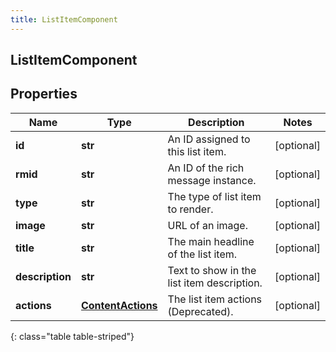 ```yaml
---
title: ListItemComponent
---
```

## ListItemComponent

## Properties

|Name | Type | Description | Notes|
|------------ | ------------- | ------------- | -------------|
| **id** | **str** | An ID assigned to this list item. | [optional] |
| **rmid** | **str** | An ID of the rich message instance. | [optional] |
| **type** | **str** | The type of list item to render. | [optional] |
| **image** | **str** | URL of an image. | [optional] |
| **title** | **str** | The main headline of the list item. | [optional] |
| **description** | **str** | Text to show in the list item description. | [optional] |
| **actions** | [**ContentActions**](ContentActions.html) | The list item actions (Deprecated). | [optional] |
{: class="table table-striped"}


